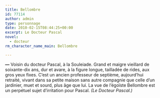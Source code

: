```yaml
---
title: Bellombre
id: 77114
author: admin
type: personnage
date: 2010-02-15T08:44:25+00:00
excerpt: Le Docteur Pascal
novel:
  - docteur
rm_character_name_main: Bellombre

---
```

**—** Voisin du docteur Pascal, à la Souleiade. Grand et maigre vieillard de soixante-dix ans, dur et avare, à la figure longue, tailladée de rides, aux gros yeux fixes. C&rsquo;est un ancien professeur de septième, aujourd&rsquo;hui retraité, vivant dans sa petite maison sans autre compagnie que celle d&rsquo;un jardinier, muet et sourd, plus âge que lui. La vue de l&rsquo;égoïste Bellombre est un perpétuel sujet d&rsquo;irritation pour Pascal. _(Le Docteur Pascal.)_